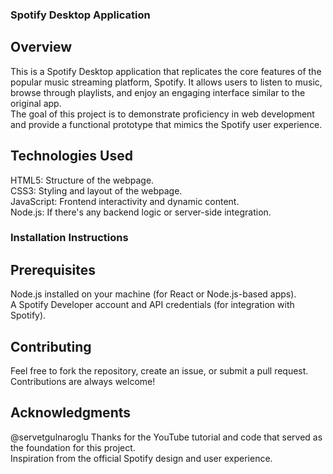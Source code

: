 ### Spotify Desktop Application

## Overview
This is a Spotify Desktop application that replicates the core features of the popular music streaming platform, Spotify. It allows users to listen to music, browse through playlists, and enjoy an engaging interface similar to the original app.  
The goal of this project is to demonstrate proficiency in web development and provide a functional prototype that mimics the Spotify user experience.

## Technologies Used
HTML5: Structure of the webpage.  
CSS3: Styling and layout of the webpage.  
JavaScript: Frontend interactivity and dynamic content.  
Node.js: If there's any backend logic or server-side integration.  

### Installation Instructions
## Prerequisites
Node.js installed on your machine (for React or Node.js-based apps).  
A Spotify Developer account and API credentials (for integration with Spotify).

## Contributing
Feel free to fork the repository, create an issue, or submit a pull request. Contributions are always welcome!

## Acknowledgments
@servetgulnaroglu Thanks for the YouTube tutorial and code that served as the foundation for this project.  
Inspiration from the official Spotify design and user experience.
